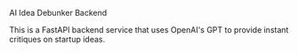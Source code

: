 AI Idea Debunker Backend

This is a FastAPI backend service that uses OpenAI's GPT to provide instant critiques on startup ideas.
